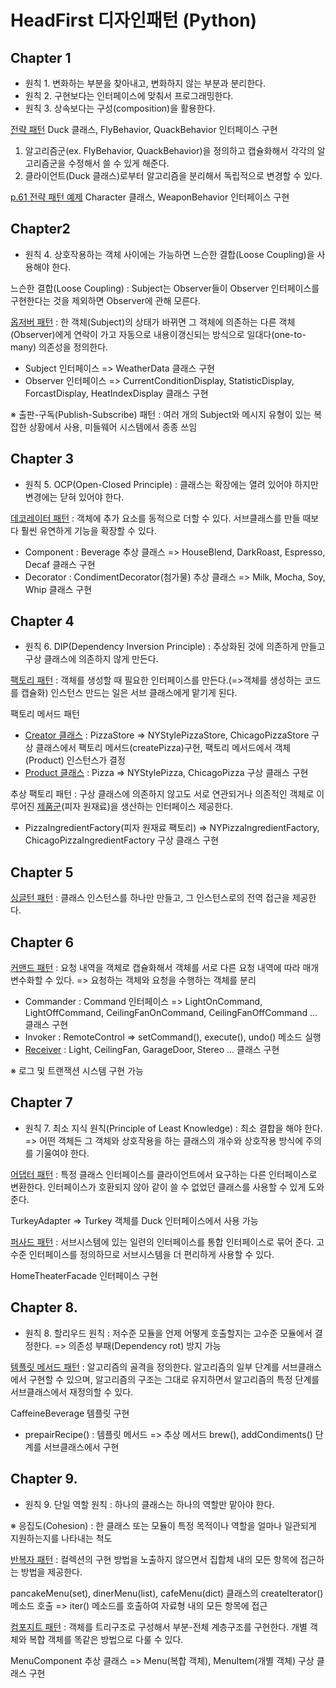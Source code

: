 # HeadFirst 디자인패턴 (Python)

## Chapter 1

* 원칙 1. 변화하는 부분을 찾아내고, 변화하지 않는 부분과 분리한다.
* 원칙 2. 구현보다는 인터페이스에 맞춰서 프로그래밍한다.
* 원칙 3. 상속보다는 구성(composition)을 활용한다.

[전략 패턴](./Patterns/strategy.py) Duck 클래스, FlyBehavior, QuackBehavior 인터페이스 구현

1. 알고리즘군(ex. FlyBehavior, QuackBehavior)을 정의하고 캡슐화해서 각각의 알고리즘군을 수정해서 쓸 수 있게 해준다. 
2. 클라이언트(Duck 클래스)로부터 알고리즘을 분리해서 독립적으로 변경할 수 있다.

[p.61 전략 패턴 예제](./Patterns/strategy2.py) Character 클래스, WeaponBehavior 인터페이스 구현

## Chapter2 

* 원칙 4. 상호작용하는 객체 사이에는 가능하면 느슨한 결합(Loose Coupling)을 사용해야 한다.

느슨한 결합(Loose Coupling) : Subject는 Observer들이 Observer 인터페이스를 구현한다는 것을 제외하면 Observer에 관해 모른다.

[옵저버 패턴](./Patterns/observer.py) : 한 객체(Subject)의 상태가 바뀌면 그 객체에 의존하는 다른 객체(Observer)에게 연락이 가고 자동으로 내용이갱신되는 방식으로 일대다(one-to-many) 의존성을 정의한다.
* Subject 인터페이스 => WeatherData 클래스 구현
* Observer 인터페이스 => CurrentConditionDisplay, StatisticDisplay, ForcastDisplay, HeatIndexDisplay 클래스 구현

※ 출판-구독(Publish-Subscribe) 패턴 : 여러 개의 Subject와 메시지 유형이 있는 복잡한 상황에서 사용, 미들웨어 시스템에서 종종 쓰임

## Chapter 3

* 원칙 5. OCP(Open-Closed Principle) : 클래스는 확장에는 열려 있어야 하지만 변경에는 닫혀 있어야 한다.

[데코레이터 패턴](./Patterns/decorator.py) : 객체에 추가 요소를 동적으로 더할 수 있다. 서브클래스를 만들 때보다 훨씬 유연하게 기능을 확장할 수 있다.
* Component : Beverage 추상 클래스 => HouseBlend, DarkRoast, Espresso, Decaf 클래스 구현
* Decorator : CondimentDecorator(첨가물) 추상 클래스 => Milk, Mocha, Soy, Whip 클래스 구현

## Chapter 4

* 원칙 6. DIP(Dependency Inversion Principle) : 추상화된 것에 의존하게 만들고 구상 클래스에 의존하지 않게 만든다. 

[팩토리 패턴](./Patterns/factory.py) : 객체를 생성할 때 필요한 인터페이스를 만든다.(=>객체를 생성하는 코드를 캡슐화) 인스턴스 만드는 일은 서브 클래스에게 맡기게 된다.

팩토리 메서드 패턴
* [Creator 클래스](./Patterns/PizzaStore/pizzastore.py) : PizzaStore => NYStylePizzaStore, ChicagoPizzaStore 구상 클래스에서 팩토리 메서드(createPizza)구현, 팩토리 메서드에서 객체(Product) 인스턴스가 결정
* [Product 클래스](./Patterns/PizzaStore/pizza.py) : Pizza => NYStylePizza, ChicagoPizza 구상 클래스 구현

추상 팩토리 패턴 : 구상 클래스에 의존하지 않고도 서로 연관되거나 의존적인 객체로 이루어진 [제품군](./Patterns/PizzaStore/pizzaIngredient.pyPizzaIngredient.py)(피자 원재료)을 생산하는 인터페이스 제공한다. 
* PizzaIngredientFactory(피자 원재료 팩토리) =>
NYPizzaIngredientFactory, ChicagoPizzaIngredientFactory 구상 클래스 구현

## Chapter 5

[싱글턴 패턴](./Patterns/singleton.py) : 클래스 인스턴스를 하나만 만들고, 그 인스턴스로의 전역 접근을 제공한다.

## Chapter 6

[커맨드 패턴](./Patterns/command.py) : 요청 내역을 객체로 캡슐화해서 객체를 서로 다른 요청 내역에 따라 매개변수화할 수 있다. => 요청하는 객체와 요청을 수행하는 객체를 분리
* Commander : Command 인터페이스 => LightOnCommand, LightOffCommand, CeilingFanOnCommand, CeilingFanOffCommand ... 클래스 구현
* Invoker : RemoteControl => setCommand(), execute(), undo() 메소드 실행
* [Receiver](./Patterns/device.py) : Light, CeilingFan, GarageDoor, Stereo ... 클래스 구현

※ 로그 및 트랜잭션 시스템 구현 가능

## Chapter 7

* 원칙 7. 최소 지식 원칙(Principle of Least Knowledge) : 최소 결합을 해야 한다. => 어떤 객체든 그 객체와 상호작용을 하는 클래스의 개수와 상호작용 방식에 주의를 기울여야 한다.

[어댑터 패턴](./Patterns/adapter.py) : 특정 클래스 인터페이스를 클라이언트에서 요구하는 다른 인터페이스로 변환한다. 인터페이스가 호환되지 않아 같이 쓸 수 없었던 클래스를 사용할 수 있게 도와준다.

TurkeyAdapter => Turkey 객체를 Duck 인터페이스에서 사용 가능

[퍼사드 패턴](./Patterns/facade.py) : 서브시스템에 있는 일련의 인터페이스를 통합 인터페이스로 묶어 준다. 고수준 인터페이스를 정의하므로 서브시스템을 더 편리하게 사용할 수 있다.

HomeTheaterFacade 인터페이스 구현

## Chapter 8.

* 원칙 8. 할리우드 원칙 : 저수준 모듈을 언제 어떻게 호출할지는 고수준 모듈에서 결정한다. => 의존성 부패(Dependency rot) 방지 가능

[템플릿 메서드 패턴](./Patterns/template.py) : 알고리즘의 골격을 정의한다. 알고리즘의 일부 단계를 서브클래스에서 구현할 수 있으며, 알고리즘의 구조는 그대로 유지하면서 알고리즘의 특정 단계를 서브클래스에서 재정의할 수 있다.

CaffeineBeverage 템플릿 구현
* prepairRecipe() : 템플릿 메서드 => 추상 메서드 brew(), addCondiments() 단계를 서브클래스에서 구현

## Chapter 9.

* 원칙 9. 단일 역할 원칙 : 하나의 클래스는 하나의 역할만 맡아야 한다.

※ 응집도(Cohesion) : 한 클래스 또는 모듈이 특정 목적이나 역할을 얼마나 일관되게 지원하는지를 나타내는 척도

[반복자 패턴](./Patterns/iterator.py) : 컬렉션의 구현 방법을 노출하지 않으면서 집합체 내의 모든 항목에 접근하는 방법을 제공한다.

pancakeMenu(set), dinerMenu(list), cafeMenu(dict) 클래스의 createIterator() 메소드 호출 => iter() 메소드를 호출하여 자료형 내의 모든 항목에 접근

[컴포지트 패턴](./Patterns/composite.py) : 객체를 트리구조로 구성해서 부분-전체 계층구조를 구현한다. 개별 객체와 복합 객체를 똑같은 방법으로 다룰 수 있다.

MenuComponent 추상 클래스 => Menu(복합 객체), MenuItem(개별 객체) 구상 클래스 구현
